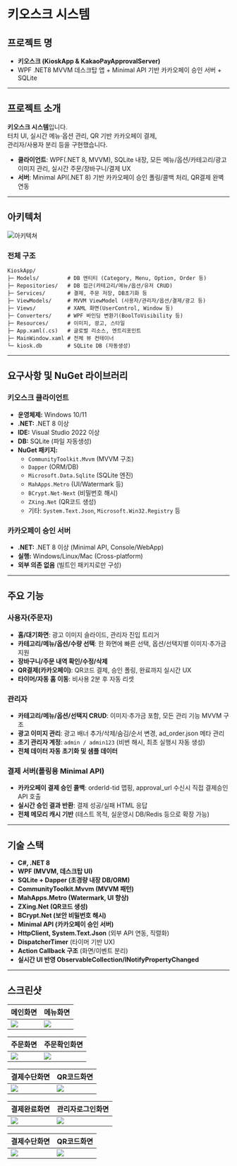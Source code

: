 # 키오스크 시스템

## 프로젝트 명
- **키오스크 (KioskApp & KakaoPayApprovalServer)**
- WPF .NET8 MVVM 데스크탑 앱 + Minimal API 기반 카카오페이 승인 서버 + SQLite

---

## 프로젝트 소개

**키오스크 시스템**입니다.  
터치 UI, 실시간 메뉴·옵션 관리, QR 기반 카카오페이 결제,  
관리자/사용자 분리 등을 구현했습니다.

- **클라이언트**: WPF(.NET 8, MVVM), SQLite 내장, 모든 메뉴/옵션/카테고리/광고 이미지 관리, 실시간 주문/장바구니/결제 UX
- **서버**: Minimal API(.NET 8) 기반 카카오페이 승인 폴링/콜백 처리, QR결제 완벽 연동

---

## 아키텍처
![아키텍쳐](Screenshots/KioskArchitecture.png)
### 전체 구조

```plaintext
KioskApp/
├─ Models/         # DB 엔티티 (Category, Menu, Option, Order 등)
├─ Repositories/   # DB 접근(카테고리/메뉴/옵션/유저 CRUD)
├─ Services/       # 결제, 주문 저장, DB초기화 등
├─ ViewModels/     # MVVM ViewModel (사용자/관리자/옵션/결제/광고 등)
├─ Views/          # XAML 화면(UserControl, Window 등)
├─ Converters/     # WPF 바인딩 변환기(BoolToVisibility 등)
├─ Resources/      # 이미지, 광고, 스타일
├─ App.xaml(.cs)   # 글로벌 리소스, 엔트리포인트
├─ MainWindow.xaml # 전체 뷰 컨테이너
└─ kiosk.db        # SQLite DB (자동생성)
```

---

## 요구사항 및 NuGet 라이브러리

### 키오스크 클라이언트
- **운영체제:** Windows 10/11
- **.NET:** .NET 8 이상
- **IDE:** Visual Studio 2022 이상
- **DB:** SQLite (파일 자동생성)
- **NuGet 패키지:**
  - `CommunityToolkit.Mvvm` (MVVM 구조)
  - `Dapper` (ORM/DB)
  - `Microsoft.Data.Sqlite` (SQLite 엔진)
  - `MahApps.Metro` (UI/Watermark 등)
  - `BCrypt.Net-Next` (비밀번호 해시)
  - `ZXing.Net` (QR코드 생성)
  - 기타: `System.Text.Json`, `Microsoft.Win32.Registry` 등

### 카카오페이 승인 서버
- **.NET:** .NET 8 이상 (Minimal API, Console/WebApp)
- **실행:** Windows/Linux/Mac (Cross-platform)
- **외부 의존 없음** (빌트인 패키지로만 구성)

---

## 주요 기능

### 사용자(주문자)
- **홈/대기화면**: 광고 이미지 슬라이드, 관리자 진입 트리거
- **카테고리/메뉴/옵션/수량 선택**: 한 화면에 빠른 선택, 옵션/선택지별 이미지·추가금 지원
- **장바구니/주문 내역 확인/수정/삭제**
- **QR결제(카카오페이)**: QR코드 결제, 승인 폴링, 완료까지 실시간 UX
- **타이머/자동 홈 이동**: 비사용 2분 후 자동 리셋

### 관리자
- **카테고리/메뉴/옵션/선택지 CRUD**: 이미지·추가금 포함, 모든 관리 기능 MVVM 구조
- **광고 이미지 관리**: 광고 배너 추가/삭제/숨김/순서 변경, ad_order.json 메타 관리
- **초기 관리자 계정**: `admin / admin123` (비번 해시, 최초 실행시 자동 생성)
- **전체 데이터 자동 초기화 및 샘플 데이터**

### 결제 서버(폴링용 Minimal API)
- **카카오페이 결제 승인 콜백**: orderId-tid 맵핑, approval_url 수신시 직접 결제승인 API 호출
- **실시간 승인 결과 반환**: 결제 성공/실패 HTML 응답
- **전체 메모리 캐시 기반** (테스트 목적, 실운영시 DB/Redis 등으로 확장 가능)

---

## 기술 스택

- **C#, .NET 8**
- **WPF (MVVM, 데스크탑 UI)**
- **SQLite + Dapper (초경량 내장 DB/ORM)**
- **CommunityToolkit.Mvvm (MVVM 패턴)**
- **MahApps.Metro (Watermark, UI 향상)**
- **ZXing.Net (QR코드 생성)**
- **BCrypt.Net (보안 비밀번호 해시)**
- **Minimal API (카카오페이 승인 서버)**
- **HttpClient, System.Text.Json** (외부 API 연동, 직렬화)
- **DispatcherTimer** (타이머 기반 UX)
- **Action Callback 구조** (화면/이벤트 분리)
- **실시간 UI 반영 ObservableCollection/INotifyPropertyChanged**

---

## 스크린샷

| 메인화면 | 메뉴화면 |
|----------|----------|
| ![](Screenshots/Kiosk_11.png) | ![](Screenshots/Kiosk_22.png) |

| 주문화면 | 주문확인화면 |
|----------|--------------|
| ![](Screenshots/Kiosk_33.png) | ![](Screenshots/Kiosk_44.png) |

| 결제수단화면 | QR코드화면 |
|----------|--------------|
| ![](Screenshots/Kiosk_55.png) | ![](Screenshots/Kiosk_66.png) |

| 결제완료화면 | 관리자로그인화면 |
|----------|--------------|
| ![](Screenshots/Kiosk_77.png) | ![](Screenshots/KioskAdmin_11.png) |


| 결제수단화면 | QR코드화면 |
|----------|--------------|
| ![](Screenshots/KioskAdmin_22.png) | ![](Screenshots/KioskAdmin_33.png) |


